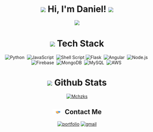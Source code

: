 <h1 align="center">
  <img src="https://media2.giphy.com/media/QssGEmpkyEOhBCb7e1/giphy.gif?cid=ecf05e47a0n3gi1bfqntqmob8g9aid1oyj2wr3ds3mg700bl&rid=giphy.gif" width ="25"> Hi, I'm Daniel! <img src="https://media2.giphy.com/media/QssGEmpkyEOhBCb7e1/giphy.gif?cid=ecf05e47a0n3gi1bfqntqmob8g9aid1oyj2wr3ds3mg700bl&rid=giphy.gif" width ="25">
</h1>

<p align="center">
  <a href="https://github.com/DenverCoder1/readme-typing-svg"><img src="https://readme-typing-svg.herokuapp.com?font=Time+New+Roman&color=F55442&size=25&center=true&vCenter=true&width=600&height=100&lines=Front-End+Developer,;DevOps+Specialist,;Database+Administrator,;UX/UI+Designer"></a>
</p>

<div align="center">
  <h1>
    <img src="https://media.giphy.com/media/iY8CRBdQXODJSCERIr/giphy.gif" width="35">
    <b>Tech Stack</b>
  </h1>
  
![Python](https://img.shields.io/badge/-Python-05122A?style=flat&logo=python)&nbsp;
![JavaScript](https://img.shields.io/badge/-JavaScript-05122A?style=flat&logo=javascript)&nbsp;
![Shell Script](https://img.shields.io/badge/Shell_Script-05122A?style=flat&logo=gnu-bash&logoColor=white)
![Flask](https://img.shields.io/badge/-Flask-05122A?style=flat&logo=flask)&nbsp;
![Angular](https://img.shields.io/badge/-Angular-05122A?style=flat&logo=angular)&nbsp;
![Node.js](https://img.shields.io/badge/-Node.js-05122A?style=flat&logo=node.js&logoColor=339933)&nbsp;
![Firebase](https://img.shields.io/badge/-Firebase-05122A?style=flat&logo=firebase&logoColor=FFCA28)&nbsp;
![MongoDB](https://img.shields.io/badge/-MongoDB-05122A?style=flat&logo=mongodb&logoColor=FFCA28)&nbsp;
![MySQL](https://img.shields.io/badge/-MySQL-05122A?style=flat&logo=mysql&logoColor=4479A1)&nbsp;
![AWS](https://img.shields.io/badge/Amazon_AWS-05122A?style=flat&logo=amazon-aws&logoColor=white)&nbsp;
</div>


<div align="center">
  <h1>
    <img src="https://media.giphy.com/media/iY8CRBdQXODJSCERIr/giphy.gif" width="35">
    <b>Github Stats</b>
  </h1>
</div>
<div align="center">
  <a href="https://github.com/Mchzks/">
    <img src="https://github-readme-stats.vercel.app/api/top-langs?username=Mchzks&show_icons=true&locale=en&layout=compact&line_height=20&title_color=F55442&icon_color=F55442&text_color=F55442&bg_color=161b22f2" width="375" alt="Mchzks"/>
  </a>
</div>

<div align="center">

## <img src="https://github.com/0xAbdulKhalid/0xAbdulKhalid/raw/main/assets/mdImages/handshake.gif" width="35"> Contact Me 
[![portfolio](https://img.shields.io/badge/Portfolio-5340ff?style=for-the-badge&logo=Google-chrome&logoColor=white)](https://daniel-villalobos.netlify.app/)
[![gmail](https://img.shields.io/badge/Gmail-D14836?style=for-the-badge&logo=Gmail&logoColor=white)](mailto:daniel.e.villalobos.f@gmail.com)

</div>

